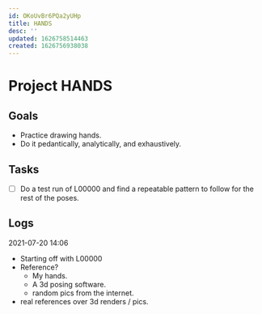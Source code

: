 ```yaml
---
id: OKoUvBr6PQa2yUHp
title: HANDS
desc: ''
updated: 1626758514463
created: 1626756938038
---
```


# Project HANDS

## Goals
- Practice drawing hands.
- Do it pedantically, analytically, and exhaustively.

## Tasks
- [ ] Do a test run of L00000 and find a repeatable pattern to follow for the rest of the poses.

## Logs
2021-07-20 14:06
- Starting off with L00000
- Reference?
  - My hands.
  - A 3d posing software.
  - random pics from the internet.
- real references over 3d renders / pics.
